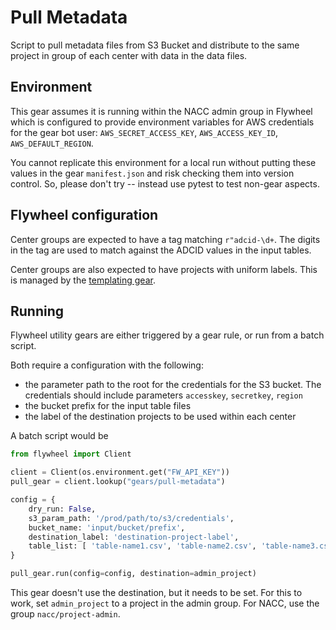 # Pull Metadata

Script to pull metadata files from S3 Bucket and distribute to the same project in group of each center with data in the data files.

## Environment

This gear assumes it is running within the NACC admin group in Flywheel which is configured to provide environment variables for AWS credentials for the gear bot user:
`AWS_SECRET_ACCESS_KEY`, `AWS_ACCESS_KEY_ID`, `AWS_DEFAULT_REGION`.

You cannot replicate this environment for a local run without putting these values in the gear `manifest.json` and risk checking them into version control.
So, please don't try -- instead use pytest to test non-gear aspects.

## Flywheel configuration

Center groups are expected to have a tag matching `r"adcid-\d+`. 
The digits in the tag are used to match against the ADCID values in the input tables.

Center groups are also expected to have projects with uniform labels.
This is managed by the [templating gear](../push_template/).

## Running

Flywheel utility gears are either triggered by a gear rule, or run from a batch script.

Both require a configuration with the following:

- the parameter path to the root for the credentials for the S3 bucket. The credentials should include parameters `accesskey`, `secretkey`, `region`
- the bucket prefix for the input table files
- the label of the destination projects to be used within each center

A batch script would be
```python
from flywheel import Client

client = Client(os.environment.get("FW_API_KEY"))
pull_gear = client.lookup("gears/pull-metadata")

config = {
    dry_run: False,
    s3_param_path: '/prod/path/to/s3/credentials',
    bucket_name: 'input/bucket/prefix',
    destination_label: 'destination-project-label',
    table_list: [ 'table-name1.csv', 'table-name2.csv', 'table-name3.csv' ]
}

pull_gear.run(config=config, destination=admin_project)
```

This gear doesn't use the destination, but it needs to be set.
For this to work, set `admin_project` to a project in the admin group.
For NACC, use the group `nacc/project-admin`.
